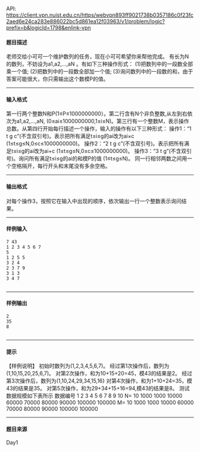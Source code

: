 API: https://client.vpn.nuist.edu.cn/https/webvpn893ff9021738b0357186c0f23fc2aed6e24ca283e886022bc5d861ea12f03963/v1/problem/logic?prefix=b&logicId=1798&enlink-vpn

#### 题目描述

老师交给小可可一个维护数列的任务，现在小可可希望你来帮他完成。 有长为N的数列，不妨设为a1,a2,…,aN 。有如下三种操作形式： (1)把数列中的一段数全部乘一个值; (2)把数列中的一段数全部加一个值; (3)询问数列中的一段数的和，由于答案可能很大，你只需输出这个数模P的值。

---

#### 输入格式

第一行两个整数N和P(1≤P≤1000000000）。第二行含有N个非负整数,从左到右依次为a1,a2,…,aN, (0≤ai≤1000000000,1≤i≤N)。第三行有一个整数M，表示操作总数。从第四行开始每行描述一个操作，输入的操作有以下三种形式： 操作1：“1 t g c”(不含双引号)。表示把所有满足t≤i≤g的ai改为ai×c (1≤t≤g≤N,0≤c≤1000000000)。 操作2：“2 t g c”(不含双引号)。表示把所有满足t≤i≤g的ai改为ai+c (1≤t≤g≤N,0≤c≤1000000000)。 操作3：“3 t g”(不含双引号)。询问所有满足t≤i≤g的ai的和模P的值 (1≤t≤g≤N)。 同一行相邻两数之间用一个空格隔开，每行开头和末尾没有多余空格。

---

#### 输出格式

对每个操作3，按照它在输入中出现的顺序，依次输出一行一个整数表示询问结果。

---

#### 样例输入
```
7 43
1 2 3 4 5 6 7
5
1 2 5 5
3 2 4
2 3 7 9
3 1 3
3 4 7


```

---

#### 样例输出
```
2
35
8


```

---

#### 提示

【样例说明】 初始时数列为(1,2,3,4,5,6,7)。 经过第1次操作后，数列为(1,10,15,20,25,6,7)。 对第2次操作，和为10+15+20=45，模43的结果是2。 经过第3次操作后，数列为(1,10,24,29,34,15,16} 对第4次操作，和为1+10+24=35，模43的结果是35。 对第5次操作，和为29+34+15+16=94,模43的结果是8。 测试数据规模如下表所示 数据编号 1 2 3 4 5 6 7 8 9 10 N= 10 1000 1000 10000 60000 70000 80000 90000 100000 100000 M= 10 1000 1000 10000 60000 70000 80000 90000 100000 100000

---

#### 题目来源

Day1